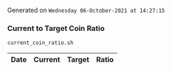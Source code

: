 Generated on `Wednesday 06-October-2021 at 14:27:15`

### Current to Target Coin Ratio
`current_coin_ratio.sh`

Date|Current|Target|Ratio
---|---|---|---
